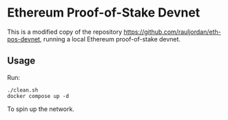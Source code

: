 # Ethereum Proof-of-Stake Devnet

This is a modified copy of the repository https://github.com/rauljordan/eth-pos-devnet, running a local Ethereum proof-of-stake devnet.

## Usage

Run:

```
./clean.sh
docker compose up -d
```

To spin up the network.
